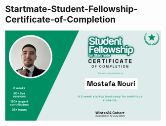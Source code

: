 # Startmate-Student-Fellowship-Certificate-of-Completion
![alt text](https://github.com/nouri-devv/Startmate-Certificate-of-Completion/blob/main/Startmate%20Cert.png)
